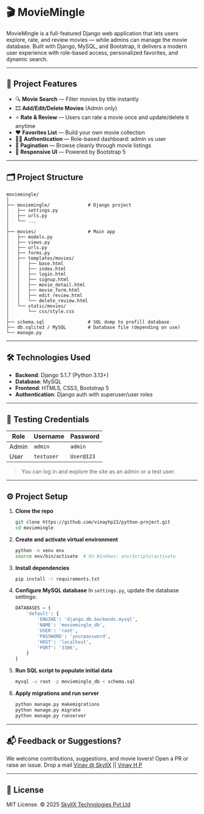 # 🎬 MovieMingle

MovieMingle is a full-featured Django web application that lets users explore, rate, and review movies — while admins can manage the movie database. Built with Django, MySQL, and Bootstrap, it delivers a modern user experience with role-based access, personalized favorites, and dynamic search.

---

## 🚀 Project Features

- 🔍 **Movie Search** — Filter movies by title instantly
- 🎞️ **Add/Edit/Delete Movies** (Admin only)
- ⭐ **Rate & Review** — Users can rate a movie once and update/delete it anytime
- ❤️ **Favorites List** — Build your own movie collection
- 🧑‍💻 **Authentication** — Role-based dashboard: admin vs user
- 📄 **Pagination** — Browse cleanly through movie listings
- 📱 **Responsive UI** — Powered by Bootstrap 5

---

## 🗂️ Project Structure

```
moviemingle/
│
├── moviemingle/              # Django project
│   ├── settings.py
│   ├── urls.py
│   └── ...
│
├── movies/                   # Main app
│   ├── models.py
│   ├── views.py
│   ├── urls.py
│   ├── forms.py
│   ├── templates/movies/
│   │   ├── base.html
│   │   ├── index.html
│   │   ├── login.html
│   │   ├── signup.html
│   │   ├── movie_detail.html
│   │   ├── movie_form.html
│   │   ├── edit_review.html
│   │   └── delete_review.html
│   └── static/movies/
│       └── css/style.css
│
├── schema.sql                # SQL dump to prefill database
├── db.sqlite3 / MySQL        # Database file (depending on use)
└── manage.py
```

---

## 🛠️ Technologies Used

- **Backend**: Django 5.1.7 (Python 3.13+)
- **Database**: MySQL
- **Frontend**: HTML5, CSS3, Bootstrap 5
- **Authentication**: Django auth with superuser/user roles

---

## 🧪 Testing Credentials

| Role   | Username   | Password      |
|--------|------------|---------------|
| Admin  | `admin`    | `admin`       |
| User   | `testuser` | `User@123`    |

> You can log in and explore the site as an admin or a test user.

---

## ⚙️ Project Setup

1. **Clone the repo**
   ```bash
   git clone https://github.com/vinayhp22/python-project.git
   cd moviemingle
   ```

2. **Create and activate virtual environment**
   ```bash
   python -m venv env
   source env/bin/activate  # On Windows: env\Scripts\activate
   ```

3. **Install dependencies**
   ```bash
   pip install -r requirements.txt
   ```

4. **Configure MySQL database**
   In `settings.py`, update the database settings:
   ```python
   DATABASES = {
       'default': {
           'ENGINE': 'django.db.backends.mysql',
           'NAME': 'moviemingle_db',
           'USER': 'root',
           'PASSWORD': 'yourpassword',
           'HOST': 'localhost',
           'PORT': '3306',
       }
   }
   ```

5. **Run SQL script to populate initial data**
   ```bash
   mysql -u root -p moviemingle_db < schema.sql
   ```

6. **Apply migrations and run server**
   ```bash
   python manage.py makemigrations
   python manage.py migrate
   python manage.py runserver
   ```

---

## 📬 Feedback or Suggestions?

We welcome contributions, suggestions, and movie lovers! Open a PR or raise an issue.
Drop a mail [Vinay @ SkyllX](mailto:vinay@skyllx.com) || [Vinay H P](mailto:vinayhp.paramesh@gmail.com)

---

## 📄 License

MIT License. © 2025 [SkyllX Technologies Pvt Ltd](www.skyllx.com)

